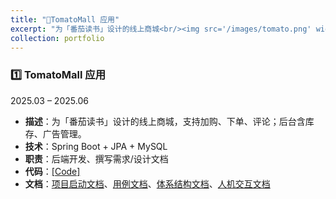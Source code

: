 ```yaml
---
title: "🍅TomatoMall 应用"
excerpt: "为「番茄读书」设计的线上商城<br/><img src='/images/tomato.png' width='500'>"
collection: portfolio
---
```


### 1️⃣ TomatoMall 应用  
2025.03 – 2025.06  
- **描述**：为「番茄读书」设计的线上商城，支持加购、下单、评论；后台含库存、广告管理。  
- **技术**：Spring Boot + JPA + MySQL  
- **职责**：后端开发、撰写需求/设计文档
- **代码**：[[Code]](https://git.nju.edu.cn/zt150058/tomato/-/tree/back?ref_type=heads)
- **文档**：[项目启动文档](/files/项目文档/项目启动文档.pdf)、[用例文档](/files/项目文档/用例文档.pdf)、[体系结构文档](/files/项目文档/番茄商城体系结构设计文档.pdf)、[人机交互文档](https://rcnm8cfhpmsv.feishu.cn/wiki/TnZOw0pZyirUiAk3LQ4cP6drnLd)